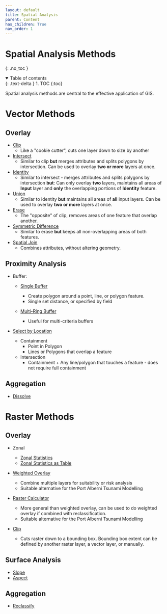 ```yaml
---
layout: default
title: Spatial Analysis
parent: Content
has_children: True
nav_order: 1
---
```


# Spatial Analysis Methods
{: .no_toc }

<details open markdown="block">
  <summary>
    Table of contents
  </summary>
  {: .text-delta }
1. TOC
{:toc}
</details>

Spatial analysis methods are central to the effective application of GIS.

# Vector Methods

## Overlay

- [Clip](https://pro.arcgis.com/en/pro-app/latest/tool-reference/analysis/clip.htm)
	- Like a "cookie cutter", cuts one layer down to size by another
- [Intersect](https://desktop.arcgis.com/en/arcmap/latest/tools/analysis-toolbox/intersect.htm)
	- Similar to clip **but** merges attributes and splits polygons by intersection.  Can be used to overlay **two or more** layers at once.
- [Identity](https://desktop.arcgis.com/en/arcmap/latest/tools/analysis-toolbox/identity.htm)
	- Similar to intersect - merges attributes and splits polygons by intersection **but**: Can only overlay **two** layers, maintains all areas of **Input** layer and **only** the overlapping portions of **Identity** feature.
- [Union](https://desktop.arcgis.com/en/arcmap/10.3/tools/analysis-toolbox/union.htm)
	- Similar to identity **but** maintains all areas of **all** input layers.  Can be used to overlay **two or more** layers at once.
- [Erase](https://desktop.arcgis.com/en/arcmap/10.3/tools/analysis-toolbox/erase.htm)
	- The "opposite" of clip, removes areas of one feature that overlap another.
- [Symmetric Difference](https://desktop.arcgis.com/en/arcmap/10.3/tools/analysis-toolbox/symmetrical-difference.htm)
	- Similar to erase **but** keeps all non-overlapping areas of both features.
- [Spatial Join](https://pro.arcgis.com/en/pro-app/latest/tool-reference/analysis/spatial-join.htm)
	- Combines attributes, without altering geometry.

## Proximity Analysis

- Buffer:
	- [Single Buffer](https://pro.arcgis.com/en/pro-app/latest/tool-reference/analysis/buffer.htm)
		- Create polygon around a point, line, or polygon feature.
		- Single set distance, or specified by field

	- [Multi-Ring Buffer](https://pro.arcgis.com/en/pro-app/latest/tool-reference/analysis/multiple-ring-buffer.htm)
		- Useful for multi-criteria buffers

- [Select by Location](https://desktop.arcgis.com/en/arcmap/10.3/map/working-with-layers/using-select-by-location.htm)
	- Containment
		- Point in Polygon
		- Lines or Polygons that overlap a feature
	- Intersection
		- Containment + Any line/polygon that touches a feature - does not require full containment

## Aggregation

- [Dissolve](https://pro.arcgis.com/en/pro-app/latest/tool-reference/data-management/dissolve.htm)


# Raster Methods

## Overlay

- Zonal
	- [Zonal Statistics](https://desktop.arcgis.com/en/arcmap/10.3/tools/spatial-analyst-toolbox/zonal-statistics.htm)
	- [Zonal Statistics as Table](https://pro.arcgis.com/en/pro-app/latest/tool-reference/spatial-analyst/zonal-statistics-as-table.htm)

- [Weighted Overlay](https://desktop.arcgis.com/en/arcmap/10.3/tools/spatial-analyst-toolbox/weighted-overlay.htm)
	- Combine multiple layers for suitability or risk analysis
	- Suitable alternative for the Port Alberni Tsunami Modelling

- [Raster Calculator](https://desktop.arcgis.com/en/arcmap/10.3/tools/spatial-analyst-toolbox/raster-calculator.htm)
	- More general than weighted overlay, can be used to do weighted overlay if combined with reclassification.
	- Suitable alternative for the Port Alberni Tsunami Modelling

- [Clip](https://pro.arcgis.com/en/pro-app/latest/tool-reference/data-management/clip.htm)
	- Cuts raster down to a bounding box.  Bounding box extent can be defined by another raster layer, a vector layer, or manually.

## Surface Analysis

- [Slope](https://desktop.arcgis.com/en/arcmap/10.3/tools/spatial-analyst-toolbox/slope.htm)
- [Aspect](https://pro.arcgis.com/en/pro-app/latest/help/analysis/raster-functions/aspect-function.htm)

## Aggregation

- [Reclassify](https://pro.arcgis.com/en/pro-app/latest/tool-reference/spatial-analyst/reclassify.htm)

